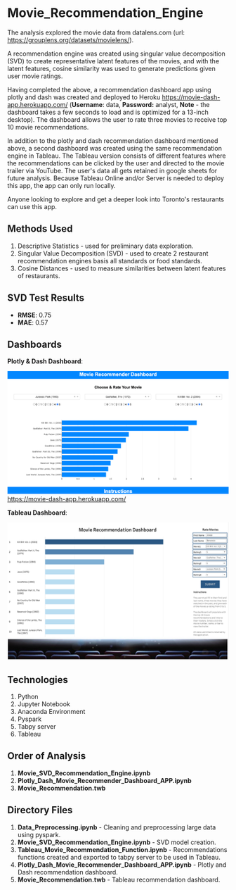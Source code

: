 # Movie_Recommendation_Engine

The analysis explored the movie data from datalens.com (url: https://grouplens.org/datasets/movielens/).

A recommendation engine was created using singular value decomposition (SVD) to create representative latent features of the movies, and with the latent features, cosine similarity was used to generate predictions given user movie ratings.

Having completed the above, a recommendation dashboard app using plotly and dash was created and deployed to Heroku https://movie-dash-app.herokuapp.com/ (**Username**: data, **Password:** analyst, **Note** - the dashboard takes a few seconds to load and is optimized for a 13-inch desktop). The dashboard allows the user to rate three movies to receive top 10 movie recommendations.

In addition to the plotly and dash recommendation dashboard mentioned above, a second dashboard was created using the same recommendation engine in Tableau. The Tableau version consists of different features where the recommendations can be clicked by the user and directed to the movie trailer via YouTube. The user's data all gets retained in google sheets for future analysis. Because Tableau Online and/or Server is needed to deploy this app, the app can only run locally.

Anyone looking to explore and get a deeper look into Toronto's restaurants can use this app.

## Methods Used

1) Descriptive Statistics - used for preliminary data exploration.
2) Singular Value Decomposition (SVD) - used to create 2 restaurant recommendation engines basis all standards or food standards.
3) Cosine Distances - used to measure similarities between latent features of restaurants.

## SVD Test Results

* **RMSE**: 0.75
* **MAE**: 0.57

## Dashboards

**Plotly & Dash Dashboard**:

![](ReadMe_Images/Dash2.png)
https://movie-dash-app.herokuapp.com/

**Tableau Dashboard**:

![](ReadMe_Images/Dash1.png)

## Technologies 

1) Python 
2) Jupyter Notebook
3) Anaconda Environment
4) Pyspark
5) Tabpy server 
6) Tableau

## Order of Analysis

1) **Movie_SVD_Recommendation_Engine.ipynb**
2) **Plotly_Dash_Movie_Recommender_Dashboard_APP.ipynb**
3) **Movie_Recommendation.twb**

## Directory Files

1) **Data_Preprocessing.ipynb** - Cleaning and preprocessing large data using pyspark.
2) **Movie_SVD_Recommendation_Engine.ipynb** - SVD model creation.
3) **Tableau_Movie_Recommendation_Function.ipynb** - Recommendations functions created and exported to tabpy server to be used in Tableau.
4) **Plotly_Dash_Movie_Recommender_Dashboard_APP.ipynb** - Plotly and Dash recommendation dashboard.
5) **Movie_Recommendation.twb** - Tableau recommendation dashboard.

